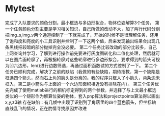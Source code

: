 # Mytest
完成了入队要求的颜色分割，最小框选与多边形拟合，物体位姿解算3个任务， 
第一个任务颜色分割主要是学习相关知识，自己所做的改动不大，加了两行代码分别把img_s,img_v两个通道控制了一下就完成了，开始的时候不是很理解任务，还用了饱和度和亮度的小工具识别并控制了一下这两个值，后来发现输出结果会出现几条黑线把较暗的部分抛掉完全没必要。 
第二个任务比较改动的部分比较多，自己上网查询并学习，了解到进行操作前先要进行灰度图转化和二值化处理，然后就可以在图片画轮廓了，再根据轮廓对这些轮廓进行多边形拟合，要求得到的箭头可视为凹六边形，len()进行边数筛选，再通过面积函数试的方式控制了一下。 
第二个任务已顺利完成，解决了之前的缺陷（我做的有些缺陷，期待指教，第一个缺陷是框选四个箭头，然而右上角的箭头是分离的，我的程序只框入了小箭头，两条边未框入，第二是小箭头与上面的一个六边形面积相近没有排除在内）。
第三个任务优先完成了使用matlab进行的相机标定得到的两个参数，并选择了与上文最小框选类似的一个矩形作为解算位姿的物体，套入pnp算法和projectpoints算法得以画出x,y,z3轴
存在缺陷：有几帧中出现了识别到了角落里的四个蓝色箭头，但坐标轴直线乱飞的情况，正在酌情寻找原因并改进
